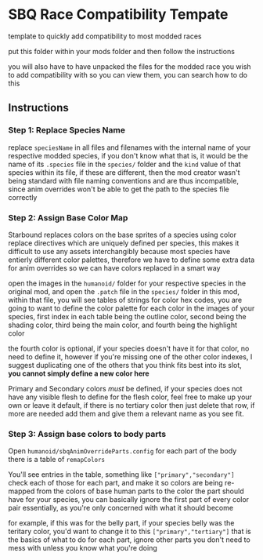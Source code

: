 # SBQ Race Compatibility Tempate
template to quickly add compatibility to most modded races

put this folder within your mods folder and then follow the instructions

you will also have to have unpacked the files for the modded race you wish to add compatibility with so you can view them, you can search how to do this

## Instructions

### Step 1: Replace Species Name
replace `speciesName` in all files and filenames with the internal name of your respective modded species, if you don't know what that is, it would be the name of its `.species` file in the `species/` folder and the `kind` value of that species within its file, if these are different, then the mod creator wasn't being standard with file naming conventions and are thus incompatible, since anim overrides won't be able to get the path to the species file correctly

### Step 2: Assign Base Color Map
Starbound replaces colors on the base sprites of a species using color replace directives which are uniquely defined per species, this makes it difficult to use any assets interchangibly because most species have entierly different color palettes, therefore we have to define some extra data for anim overrides so we can have colors replaced in a smart way

open the images in the `humanoid/` folder for your respective species in the original mod, and open the `.patch` file in the `species/` folder in this mod, within that file, you will see tables of strings for color hex codes, you are going to want to define the color palette for each color in the images of your species, first index in each table being the outline color, second being the shading color, third being the main color, and fourth being the highlight color

the fourth color is optional, if your species doesn't have it for that color, no need to define it, however if you're missing one of the other color indexes, I suggest duplicating one of the others that you think fits best into its slot, **you cannot simply define a new color here**

Primary and Secondary colors *must* be defined, if your species does not have any visible flesh to define for the flesh color, feel free to make up your own or leave it default, if there is no tertiary color then just delete that row, if more are needed add them and give them a relevant name as you see fit.

### Step 3: Assign base colors to body parts
Open `humanoid/sbqAnimOverrideParts.config` for each part of the body there is a table of `remapColors`

You'll see entries in the table, something like `["primary","secondary"]` check each of those for each part, and make it so colors are being re-mapped from the colors of base human parts to the color the part should have for your species, you can basically ignore the first part of every color pair essentially, as you're only concerned with what it should become

for example, if this was for the belly part, if your species belly was the teritary color, you'd want to change it to this `["primary","tertiary"]` that is the basics of what to do for each part, ignore other parts you don't need to mess with unless you know what you're doing
